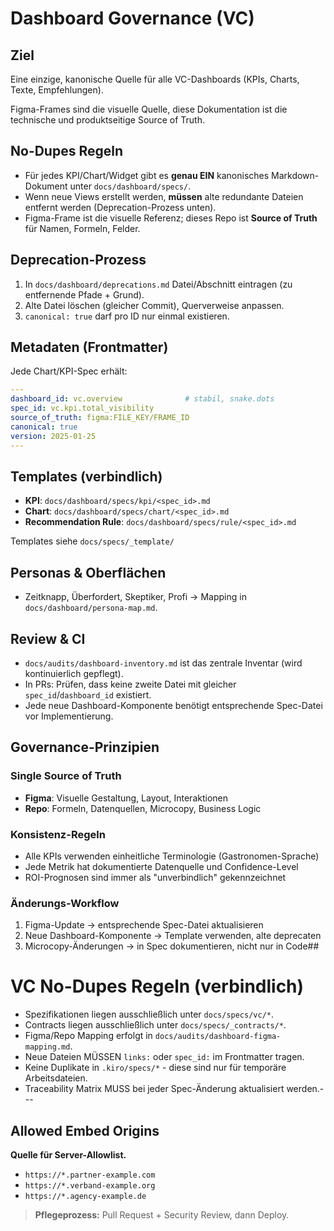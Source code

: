 # Dashboard Governance (VC)

## Ziel

Eine einzige, kanonische Quelle für alle VC-Dashboards (KPIs, Charts, Texte, Empfehlungen).

Figma-Frames sind die visuelle Quelle, diese Dokumentation ist die technische und produktseitige Source of Truth.

## No-Dupes Regeln

- Für jedes KPI/Chart/Widget gibt es **genau EIN** kanonisches Markdown-Dokument unter `docs/dashboard/specs/`.
- Wenn neue Views erstellt werden, **müssen** alte redundante Dateien entfernt werden (Deprecation-Prozess unten).
- Figma-Frame ist die visuelle Referenz; dieses Repo ist **Source of Truth** für Namen, Formeln, Felder.

## Deprecation-Prozess

1) In `docs/dashboard/deprecations.md` Datei/Abschnitt eintragen (zu entfernende Pfade + Grund).
2) Alte Datei löschen (gleicher Commit), Querverweise anpassen.
3) `canonical: true` darf pro ID nur einmal existieren.

## Metadaten (Frontmatter)

Jede Chart/KPI-Spec erhält:

```yaml
---
dashboard_id: vc.overview              # stabil, snake.dots
spec_id: vc.kpi.total_visibility
source_of_truth: figma:FILE_KEY/FRAME_ID
canonical: true
version: 2025-01-25
---
```

## Templates (verbindlich)

- **KPI**: `docs/dashboard/specs/kpi/<spec_id>.md`
- **Chart**: `docs/dashboard/specs/chart/<spec_id>.md`
- **Recommendation Rule**: `docs/dashboard/specs/rule/<spec_id>.md`

Templates siehe `docs/specs/_template/`

## Personas & Oberflächen

- Zeitknapp, Überfordert, Skeptiker, Profi → Mapping in `docs/dashboard/persona-map.md`.

## Review & CI

- `docs/audits/dashboard-inventory.md` ist das zentrale Inventar (wird kontinuierlich gepflegt).
- In PRs: Prüfen, dass keine zweite Datei mit gleicher `spec_id`/`dashboard_id` existiert.
- Jede neue Dashboard-Komponente benötigt entsprechende Spec-Datei vor Implementierung.

## Governance-Prinzipien

### Single Source of Truth
- **Figma**: Visuelle Gestaltung, Layout, Interaktionen
- **Repo**: Formeln, Datenquellen, Microcopy, Business Logic

### Konsistenz-Regeln
- Alle KPIs verwenden einheitliche Terminologie (Gastronomen-Sprache)
- Jede Metrik hat dokumentierte Datenquelle und Confidence-Level
- ROI-Prognosen sind immer als "unverbindlich" gekennzeichnet

### Änderungs-Workflow
1. Figma-Update → entsprechende Spec-Datei aktualisieren
2. Neue Dashboard-Komponente → Template verwenden, alte deprecaten
3. Microcopy-Änderungen → in Spec dokumentieren, nicht nur in Code##
# VC No-Dupes Regeln (verbindlich)
- Spezifikationen liegen ausschließlich unter `docs/specs/vc/*`.
- Contracts liegen ausschließlich unter `docs/specs/_contracts/*`.
- Figma/Repo Mapping erfolgt in `docs/audits/dashboard-figma-mapping.md`.
- Neue Dateien MÜSSEN `links:` oder `spec_id:` im Frontmatter tragen.
- Keine Duplikate in `.kiro/specs/*` - diese sind nur für temporäre Arbeitsdateien.
- Traceability Matrix MUSS bei jeder Spec-Änderung aktualisiert werden.---


## Allowed Embed Origins

**Quelle für Server-Allowlist.**

- `https://*.partner-example.com`
- `https://*.verband-example.org`
- `https://*.agency-example.de`

> **Pflegeprozess:** Pull Request + Security Review, dann Deploy.